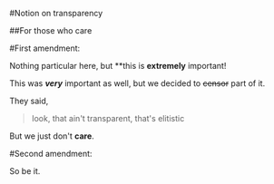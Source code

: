 #Notion on transparency

##For those who care

#First amendment:

Nothing particular here, but
**this is __extremely__ important!

This was ***very*** important as well,
but we decided to ~~censor~~ part of it.

They said,
>look, that ain't transparent,
>that's elitistic

But we just don't __care__.

#Second amendment:

So be it.

